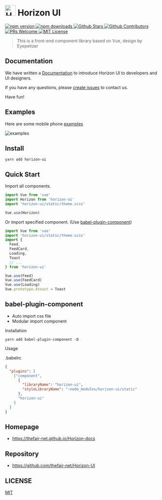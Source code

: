 # <img src="https://static.thefair.net.cn/horizon_ui/image/icon_loading_light.svg" width="35" height="35" alt="Horizon UI"> Horizon UI

<p align="left">
  <a href="https://www.npmjs.org/package/horizon-ui">
    <img src="https://img.shields.io/npm/v/horizon-ui.svg?style=for-the-badge&logo=npm" alt="npm version">
  </a>
  <a href="https://npmcharts.com/compare/horizon-ui?minimal=true">
    <img src="https://img.shields.io/npm/dt/horizon-ui.svg?style=for-the-badge&logo=npm" alt="npm downloads">
  </a>
  <a href="https://github.com/thefair-net/Horizon-UI">
    <img src="https://img.shields.io/github/stars/thefair-net/horizon-ui?logo=github&style=for-the-badge" alt="Github Stars">
  </a>
  <a href="https://github.com/thefair-net/Horizon-UI/graphs/contributors">
    <img src="https://img.shields.io/github/contributors/thefair-net/horizon-ui?color=blue&logo=github&style=for-the-badge" alt="Github Contributors">
  </a>
  <a href="https://github.com/thefair-net/Horizon-UI/pulls">
    <img src="https://img.shields.io/badge/PRs-Welcome-brightgreen.svg?style=for-the-badge" alt="PRs Welcome">
  </a>
  <a href="https://github.com/thefair-net/Horizon-UI/blob/master/LICENSE">
    <img src="https://img.shields.io/badge/License-MIT-yellow.svg?style=for-the-badge" alt="MIT License">
  </a>
</p>

> This is a front-end component library based on Vue, design by Eyepetizer

## Documentation
We have written a [Documentation](https://thefair-net.github.io/Horizon-docs) to introduce Horizon UI to developers and UI designers.

If you have any questions, please [create issues](https://github.com/thefair-net/Horizon-UI/issues) to contact us.

Have fun!

## Examples
Here are some mobile phone [examples](https://thefair-net.github.io/Horizon-UI)

![examples](https://static.thefair.net.cn/horizon_ui/image/qrcode-examples.png)

## Install
```shell
yarn add horizon-ui
```

## Quick Start

Import all components.

```javascript
import Vue from 'vue'
import Horizon from 'horizon-ui'
import 'horizon-ui/static/theme.scss'

Vue.use(Horizon)
```

Or import specified component. (Use [babel-plugin-component](https://www.npmjs.com/package/babel-plugin-component))

```javascript
import Vue from 'vue'
import 'horizon-ui/static/theme.scss'
import {
  Feed,
  FeedCard,
  Loading,
  Toast
  // ...
} from 'horizon-ui'

Vue.use(Feed)
Vue.use(FeedCard)
Vue.use(Loading)
Vue.prototype.$toast = Toast
```

## babel-plugin-component
- Auto import css file
- Modular import component

Installation
```shell
yarn add babel-plugin-component -D
```

Usage

.babelrc
```json
{
  "plugins": [
    ["component",
      {
        "libraryName": "horizon-ui",
        "styleLibraryName": "~node_modules/horizon-ui/static"
      },
      "horizon-ui"
    ]
  ]
}
```

## Homepage

- https://thefair-net.github.io/Horizon-docs

## Repository

- https://github.com/thefair-net/Horizon-UI

## LICENSE
[MIT](LICENSE)

